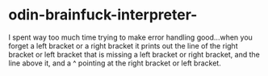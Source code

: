 # odin-brainfuck-interpreter-

I spent way too much time trying to make error handling good...when you forget a left bracket or a right bracket it prints out the line of the right bracket or left bracket that is missing a left bracket or right bracket, and the line above it, and a ^ pointing at the right bracket or left bracket.
